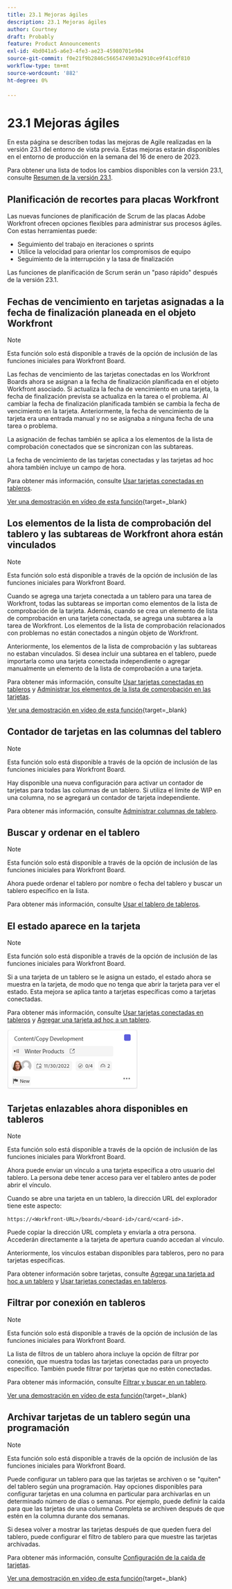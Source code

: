 ```yaml
---
title: 23.1 Mejoras ágiles
description: 23.1 Mejoras ágiles
author: Courtney
draft: Probably
feature: Product Announcements
exl-id: 4bd041a5-a6e3-4fe3-ae23-45980701e904
source-git-commit: f0e21f9b2846c5665474903a2910ce9f41cdf810
workflow-type: tm+mt
source-wordcount: '882'
ht-degree: 0%

---
```


# 23.1 Mejoras ágiles

En esta página se describen todas las mejoras de Agile realizadas en la versión 23.1 del entorno de vista previa. Estas mejoras estarán disponibles en el entorno de producción en la semana del 16 de enero de 2023.

Para obtener una lista de todos los cambios disponibles con la versión 23.1, consulte [Resumen de la versión 23.1](/help/quicksilver/product-announcements/product-releases/23.1-release-activity/23-1-release-overview.md).

## Planificación de recortes para placas Workfront

Las nuevas funciones de planificación de Scrum de las placas Adobe Workfront ofrecen opciones flexibles para administrar sus procesos ágiles. Con estas herramientas puede:

* Seguimiento del trabajo en iteraciones o sprints
* Utilice la velocidad para orientar los compromisos de equipo
* Seguimiento de la interrupción y la tasa de finalización

Las funciones de planificación de Scrum serán un &quot;paso rápido&quot; después de la versión 23.1.

## Fechas de vencimiento en tarjetas asignadas a la fecha de finalización planeada en el objeto Workfront

>[!NOTE]
>
>Esta función solo está disponible a través de la opción de inclusión de las funciones iniciales para Workfront Board.

Las fechas de vencimiento de las tarjetas conectadas en los Workfront Boards ahora se asignan a la fecha de finalización planificada en el objeto Workfront asociado. Si actualiza la fecha de vencimiento en una tarjeta, la fecha de finalización prevista se actualiza en la tarea o el problema. Al cambiar la fecha de finalización planificada también se cambia la fecha de vencimiento en la tarjeta. Anteriormente, la fecha de vencimiento de la tarjeta era una entrada manual y no se asignaba a ninguna fecha de una tarea o problema.

La asignación de fechas también se aplica a los elementos de la lista de comprobación conectados que se sincronizan con las subtareas.

La fecha de vencimiento de las tarjetas conectadas y las tarjetas ad hoc ahora también incluye un campo de hora.

Para obtener más información, consulte [Usar tarjetas conectadas en tableros](/help/quicksilver/agile/get-started-with-boards/connected-cards.md).

[Ver una demostración en vídeo de esta función](https://video.tv.adobe.com/v/3411952/){target=_blank}

## Los elementos de la lista de comprobación del tablero y las subtareas de Workfront ahora están vinculados

>[!NOTE]
>
>Esta función solo está disponible a través de la opción de inclusión de las funciones iniciales para Workfront Board.

Cuando se agrega una tarjeta conectada a un tablero para una tarea de Workfront, todas las subtareas se importan como elementos de la lista de comprobación de la tarjeta. Además, cuando se crea un elemento de lista de comprobación en una tarjeta conectada, se agrega una subtarea a la tarea de Workfront. Los elementos de la lista de comprobación relacionados con problemas no están conectados a ningún objeto de Workfront.

Anteriormente, los elementos de la lista de comprobación y las subtareas no estaban vinculados. Si desea incluir una subtarea en el tablero, puede importarla como una tarjeta conectada independiente o agregar manualmente un elemento de la lista de comprobación a una tarjeta.

Para obtener más información, consulte [Usar tarjetas conectadas en tableros](/help/quicksilver/agile/get-started-with-boards/connected-cards.md) y [Administrar los elementos de la lista de comprobación en las tarjetas](/help/quicksilver/agile/get-started-with-boards/manage-checklist-items.md).

[Ver una demostración en vídeo de esta función](https://video.tv.adobe.com/v/3411951/){target=_blank}

## Contador de tarjetas en las columnas del tablero

>[!NOTE]
>
>Esta función solo está disponible a través de la opción de inclusión de las funciones iniciales para Workfront Board.

Hay disponible una nueva configuración para activar un contador de tarjetas para todas las columnas de un tablero. Si utiliza el límite de WIP en una columna, no se agregará un contador de tarjeta independiente.

Para obtener más información, consulte [Administrar columnas de tablero](/help/quicksilver/agile/get-started-with-boards/manage-board-columns.md).

## Buscar y ordenar en el tablero

>[!NOTE]
>
>Esta función solo está disponible a través de la opción de inclusión de las funciones iniciales para Workfront Board.

Ahora puede ordenar el tablero por nombre o fecha del tablero y buscar un tablero específico en la lista.

Para obtener más información, consulte [Usar el tablero de tableros](/help/quicksilver/agile/get-started-with-boards/use-boards-page.md).

## El estado aparece en la tarjeta

>[!NOTE]
>
>Esta función solo está disponible a través de la opción de inclusión de las funciones iniciales para Workfront Board.

Si a una tarjeta de un tablero se le asigna un estado, el estado ahora se muestra en la tarjeta, de modo que no tenga que abrir la tarjeta para ver el estado. Esta mejora se aplica tanto a tarjetas específicas como a tarjetas conectadas.

Para obtener más información, consulte [Usar tarjetas conectadas en tableros](/help/quicksilver/agile/get-started-with-boards/connected-cards.md) y [Agregar una tarjeta ad hoc a un tablero](/help/quicksilver/agile/get-started-with-boards/add-card-to-board.md).

![estado en tarjeta](/help/quicksilver/product-announcements/product-releases/assets/boards-connected-card-details-110922.png)

## Tarjetas enlazables ahora disponibles en tableros

>[!NOTE]
>
>Esta función solo está disponible a través de la opción de inclusión de las funciones iniciales para Workfront Board.

Ahora puede enviar un vínculo a una tarjeta específica a otro usuario del tablero. La persona debe tener acceso para ver el tablero antes de poder abrir el vínculo.

Cuando se abre una tarjeta en un tablero, la dirección URL del explorador tiene este aspecto:

```
https://<Workfront-URL>/boards/<board-id>/card/<card-id>. 
```

Puede copiar la dirección URL completa y enviarla a otra persona. Accederán directamente a la tarjeta de apertura cuando accedan al vínculo.

Anteriormente, los vínculos estaban disponibles para tableros, pero no para tarjetas específicas.

Para obtener información sobre tarjetas, consulte [Agregar una tarjeta ad hoc a un tablero](/help/quicksilver/agile/get-started-with-boards/add-card-to-board.md) y [Usar tarjetas conectadas en tableros](/help/quicksilver/agile/get-started-with-boards/connected-cards.md).

## Filtrar por conexión en tableros

>[!NOTE]
>
>Esta función solo está disponible a través de la opción de inclusión de las funciones iniciales para Workfront Board.

La lista de filtros de un tablero ahora incluye la opción de filtrar por conexión, que muestra todas las tarjetas conectadas para un proyecto específico. También puede filtrar por tarjetas que no estén conectadas.

Para obtener más información, consulte [Filtrar y buscar en un tablero](/help/quicksilver/agile/get-started-with-boards/filter-search-in-board.md).

[Ver una demostración en vídeo de esta función](https://video.tv.adobe.com/v/3412381/){target=_blank}

## Archivar tarjetas de un tablero según una programación

>[!NOTE]
>
>Esta función solo está disponible a través de la opción de inclusión de las funciones iniciales para Workfront Board.

Puede configurar un tablero para que las tarjetas se archiven o se &quot;quiten&quot; del tablero según una programación. Hay opciones disponibles para configurar tarjetas en una columna en particular para archivarlas en un determinado número de días o semanas. Por ejemplo, puede definir la caída para que las tarjetas de una columna Completa se archiven después de que estén en la columna durante dos semanas.

Si desea volver a mostrar las tarjetas después de que queden fuera del tablero, puede configurar el filtro de tablero para que muestre las tarjetas archivadas.

Para obtener más información, consulte [Configuración de la caída de tarjetas](/help/quicksilver/agile/use-boards-agile-planning-tools/configure-card-falloff.md).

[Ver una demostración en vídeo de esta función](https://video.tv.adobe.com/v/3412323/){target=_blank}
